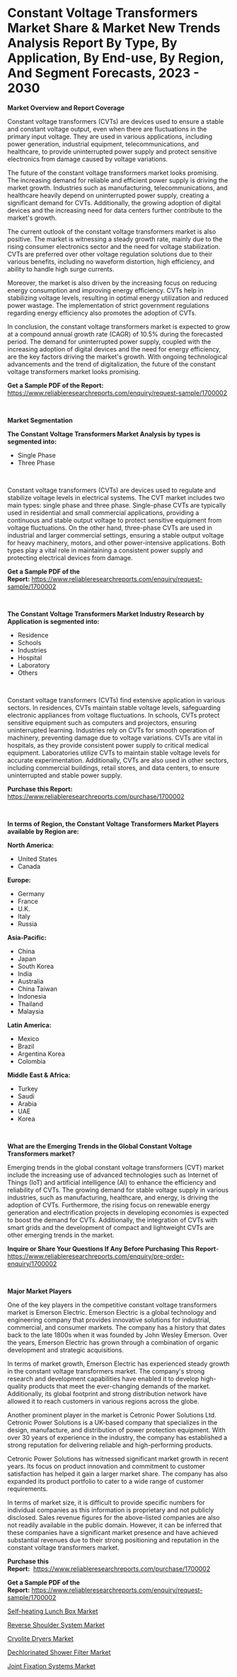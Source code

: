 <p><h1>Constant Voltage Transformers Market Share & Market New Trends Analysis Report By Type, By Application, By End-use, By Region, And Segment Forecasts, 2023 - 2030</h1></p><p><strong>Market Overview and Report Coverage</strong></p>
<p><p>Constant voltage transformers (CVTs) are devices used to ensure a stable and constant voltage output, even when there are fluctuations in the primary input voltage. They are used in various applications, including power generation, industrial equipment, telecommunications, and healthcare, to provide uninterrupted power supply and protect sensitive electronics from damage caused by voltage variations.</p><p>The future of the constant voltage transformers market looks promising. The increasing demand for reliable and efficient power supply is driving the market growth. Industries such as manufacturing, telecommunications, and healthcare heavily depend on uninterrupted power supply, creating a significant demand for CVTs. Additionally, the growing adoption of digital devices and the increasing need for data centers further contribute to the market's growth.</p><p>The current outlook of the constant voltage transformers market is also positive. The market is witnessing a steady growth rate, mainly due to the rising consumer electronics sector and the need for voltage stabilization. CVTs are preferred over other voltage regulation solutions due to their various benefits, including no waveform distortion, high efficiency, and ability to handle high surge currents.</p><p>Moreover, the market is also driven by the increasing focus on reducing energy consumption and improving energy efficiency. CVTs help in stabilizing voltage levels, resulting in optimal energy utilization and reduced power wastage. The implementation of strict government regulations regarding energy efficiency also promotes the adoption of CVTs.</p><p>In conclusion, the constant voltage transformers market is expected to grow at a compound annual growth rate (CAGR) of 10.5% during the forecasted period. The demand for uninterrupted power supply, coupled with the increasing adoption of digital devices and the need for energy efficiency, are the key factors driving the market's growth. With ongoing technological advancements and the trend of digitalization, the future of the constant voltage transformers market looks promising.</p></p>
<p><strong>Get a Sample PDF of the Report:</strong> <a href="https://www.reliableresearchreports.com/enquiry/request-sample/1700002">https://www.reliableresearchreports.com/enquiry/request-sample/1700002</a></p>
<p>&nbsp;</p>
<p><strong>Market Segmentation</strong></p>
<p><strong>The Constant Voltage Transformers Market Analysis by types is segmented into:</strong></p>
<p><ul><li>Single Phase</li><li>Three Phase</li></ul></p>
<p>&nbsp;</p>
<p><p>Constant voltage transformers (CVTs) are devices used to regulate and stabilize voltage levels in electrical systems. The CVT market includes two main types: single phase and three phase. Single-phase CVTs are typically used in residential and small commercial applications, providing a continuous and stable output voltage to protect sensitive equipment from voltage fluctuations. On the other hand, three-phase CVTs are used in industrial and larger commercial settings, ensuring a stable output voltage for heavy machinery, motors, and other power-intensive applications. Both types play a vital role in maintaining a consistent power supply and protecting electrical devices from damage.</p></p>
<p><strong>Get a Sample PDF of the Report:</strong>&nbsp;<a href="https://www.reliableresearchreports.com/enquiry/request-sample/1700002">https://www.reliableresearchreports.com/enquiry/request-sample/1700002</a></p>
<p>&nbsp;</p>
<p><strong>The Constant Voltage Transformers Market Industry Research by Application is segmented into:</strong></p>
<p><ul><li>Residence</li><li>Schools</li><li>Industries</li><li>Hospital</li><li>Laboratory</li><li>Others</li></ul></p>
<p>&nbsp;</p>
<p><p>Constant voltage transformers (CVTs) find extensive application in various sectors. In residences, CVTs maintain stable voltage levels, safeguarding electronic appliances from voltage fluctuations. In schools, CVTs protect sensitive equipment such as computers and projectors, ensuring uninterrupted learning. Industries rely on CVTs for smooth operation of machinery, preventing damage due to voltage variations. CVTs are vital in hospitals, as they provide consistent power supply to critical medical equipment. Laboratories utilize CVTs to maintain stable voltage levels for accurate experimentation. Additionally, CVTs are also used in other sectors, including commercial buildings, retail stores, and data centers, to ensure uninterrupted and stable power supply.</p></p>
<p><strong>Purchase this Report:</strong>&nbsp; <a href="https://www.reliableresearchreports.com/purchase/1700002">https://www.reliableresearchreports.com/purchase/1700002</a></p>
<p>&nbsp;</p>
<p><strong>In terms of Region, the Constant Voltage Transformers Market Players available by Region are:</strong></p>
<p>
    <p> <strong> North America: </strong>
        <ul>
            <li>United States</li>
            <li>Canada</li>
        </ul>
        </p> 
    <p> <strong> Europe: </strong>
        <ul>
            <li>Germany</li>
            <li>France</li>
            <li>U.K.</li>
            <li>Italy</li>
            <li>Russia</li>
        </ul>
        </p> 
    <p> <strong> Asia-Pacific: </strong>
        <ul>
            <li>China</li>
            <li>Japan</li>
            <li>South Korea</li>
            <li>India</li>
            <li>Australia</li>
            <li>China Taiwan</li>
            <li>Indonesia</li>
            <li>Thailand</li>
            <li>Malaysia</li>
        </ul>
        </p> 
    <p> <strong> Latin America: </strong>
        <ul>
            <li>Mexico</li>
            <li>Brazil</li>
            <li>Argentina Korea</li>
            <li>Colombia</li>
        </ul>
        </p> 
    <p> <strong> Middle East & Africa: </strong>
        <ul>
            <li>Turkey</li>
            <li>Saudi</li>
            <li>Arabia</li>
            <li>UAE</li>
            <li>Korea</li>
        </ul>
    </p>
    </p>
<p>&nbsp;</p>
<p><strong>What are the Emerging Trends in the Global Constant Voltage Transformers market?</strong></p>
<p><p>Emerging trends in the global constant voltage transformers (CVT) market include the increasing use of advanced technologies such as Internet of Things (IoT) and artificial intelligence (AI) to enhance the efficiency and reliability of CVTs. The growing demand for stable voltage supply in various industries, such as manufacturing, healthcare, and energy, is driving the adoption of CVTs. Furthermore, the rising focus on renewable energy generation and electrification projects in developing economies is expected to boost the demand for CVTs. Additionally, the integration of CVTs with smart grids and the development of compact and lightweight CVTs are other emerging trends in the market.</p></p>
<p><strong>Inquire or Share Your Questions If Any Before Purchasing This Report</strong>- <a href="https://www.reliableresearchreports.com/enquiry/pre-order-enquiry/1700002">https://www.reliableresearchreports.com/enquiry/pre-order-enquiry/1700002</a></p>
<p>&nbsp;</p>
<p><strong>Major Market Players</strong></p>
<p><p>One of the key players in the competitive constant voltage transformers market is Emerson Electric. Emerson Electric is a global technology and engineering company that provides innovative solutions for industrial, commercial, and consumer markets. The company has a history that dates back to the late 1800s when it was founded by John Wesley Emerson. Over the years, Emerson Electric has grown through a combination of organic development and strategic acquisitions.</p><p>In terms of market growth, Emerson Electric has experienced steady growth in the constant voltage transformers market. The company's strong research and development capabilities have enabled it to develop high-quality products that meet the ever-changing demands of the market. Additionally, its global footprint and strong distribution network have allowed it to reach customers in various regions across the globe.</p><p>Another prominent player in the market is Cetronic Power Solutions Ltd. Cetronic Power Solutions is a UK-based company that specializes in the design, manufacture, and distribution of power protection equipment. With over 30 years of experience in the industry, the company has established a strong reputation for delivering reliable and high-performing products.</p><p>Cetronic Power Solutions has witnessed significant market growth in recent years. Its focus on product innovation and commitment to customer satisfaction has helped it gain a larger market share. The company has also expanded its product portfolio to cater to a wide range of customer requirements.</p><p>In terms of market size, it is difficult to provide specific numbers for individual companies as this information is proprietary and not publicly disclosed. Sales revenue figures for the above-listed companies are also not readily available in the public domain. However, it can be inferred that these companies have a significant market presence and have achieved substantial revenues due to their strong positioning and reputation in the constant voltage transformers market.</p></p>
<p><strong>Purchase this Report:</strong>&nbsp;&nbsp;<a href="https://www.reliableresearchreports.com/purchase/1700002">https://www.reliableresearchreports.com/purchase/1700002</a></p>
<p></p>
<p><strong>Get a Sample PDF of the Report:</strong>&nbsp;<a href="https://www.reliableresearchreports.com/enquiry/request-sample/1700002">https://www.reliableresearchreports.com/enquiry/request-sample/1700002</a></p>
<p><p><a href="https://www.linkedin.com/pulse/self-heating-lunch-box-market-share-amp-new-trends-analysis/">Self-heating Lunch Box Market</a></p><p><a href="https://medium.com/@shaniekunze/analyzing-reverse-shoulder-system-market-global-industry-perspective-and-forecast-2023-to-2030-7d9b93679bcb">Reverse Shoulder System Market</a></p><p><a href="https://github.com/sofyaavrova/Market-Research-Report-List-1/blob/main/cryolite-dryers-market.md">Cryolite Dryers Market</a></p><p><a href="https://www.linkedin.com/pulse/dechlorinated-shower-filter-market-size-2023-2030-global/">Dechlorinated Shower Filter Market</a></p><p><a href="https://medium.com/@walkersipes1943/joint-fixation-systems-market-outlook-industry-overview-and-forecast-2023-to-2030-678d44b29048">Joint Fixation Systems Market</a></p></p>